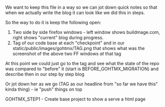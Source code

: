 
We want to keep this file in a way so we can jot down quick notes so that when we actually write the blog it can look like we did this in steps.

So the way to do it is keep the following open:

1. Two side by side firefox windows - left window shows buildmage.com, right shows "current" blog during progress.
2. Tag of our code base at each "checkpoint" and in our static/public/images/gohtmx/TAG.png that shows what was the screenshot of the above two FF windows *at* that tag

At this point we could just go to the tag and see what the state of the repo was compared to "before" it (start is BEFORE_GOHTMX_MIGRATION) and describe then in our step by step blog

Or jot down her as we go (TAG as our headline from "so far we have this" kinda thing) - ie "push" things on top

GOHTMX_STEP1 - Create base project to show a serve a html page

